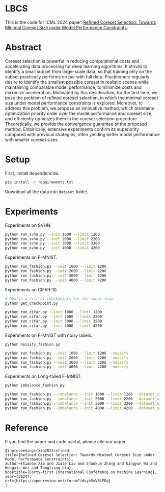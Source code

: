 # LBCS
This is the code for ICML 2024 paper: [Refined Coreset Selection: Towards Minimal Coreset Size under Model Performance Constraints](https://openreview.net/pdf?id=yb5xV8LFDq).

# Abstract
Coreset selection is powerful in reducing computational costs and accelerating data processing for deep learning algorithms. It strives to identify a small subset from large-scale data, so that training only on the subset practically performs on par with full data. Practitioners regularly desire to identify the smallest possible coreset in realistic scenes while maintaining comparable model performance, to minimize costs and maximize acceleration. Motivated by this desideratum, for the first time, we pose the problem of refined coreset selection, in which the minimal coreset size under model performance constraints is explored. Moreover, to address this problem, we propose an innovative method, which maintains optimization priority order over the model performance and coreset size, and efficiently optimizes them in the coreset selection procedure. Theoretically, we provide the convergence guarantee of the proposed method. Empirically, extensive experiments confirm its superiority compared with previous strategies, often yielding better model performance with smaller coreset sizes.

# Setup
First, install dependencies.

```bash
pip install -r requirements.txt
```

Download all the data into `dataset` folder.

# Experiments
Experiments on SVHN.

```bash
python run_svhn.py --init 1000 --limit 1200
python run_svhn.py --init 2000 --limit 2200
python run_svhn.py --init 3000 --limit 3200
python run_svhn.py --init 4000 --limit 4200
```

Experiments on F-MNIST.

```bash
python run_fashion.py --init 1000 --limit 1200
python run_fashion.py --init 2000 --limit 2200
python run_fashion.py --init 3000 --limit 3200
python run_fashion.py --init 4000 --limit 4200
```

Experiments on CIFAR-10.

```bash
# Obatin a list of checkpoints for the inner loop
python get_checkpoint.py

python run_cifar.py --init 1000 --limit 1200
python run_cifar.py --init 2000 --limit 2200
python run_cifar.py --init 3000 --limit 3200
python run_cifar.py --init 4000 --limit 4200

```

Experiments on F-MNIST with noisy labels.

```bash
python noisify_fashion.py

python run_fashion.py --init 1000 --limit 1200 --noisify
python run_fashion.py --init 2000 --limit 2200 --noisify
python run_fashion.py --init 3000 --limit 3200 --noisify
python run_fashion.py --init 4000 --limit 4200 --noisify
```

Experiments on Long-tailed F-MNIST.

```bash
python imbalance_fashion.py

python run_fashion.py --imbalance --init 1000 --limit 1200 --dataset_size 14886
python run_fashion.py --imbalance --init 2000 --limit 2200 --dataset_size 14886
python run_fashion.py --imbalance --init 3000 --limit 3200 --dataset_size 14886
python run_fashion.py --imbalance --init 4000 --limit 4200 --dataset_size 14886
```

# Reference
If you find the paper and code useful, please cite our paper.

```
@inproceedings{xia2024refined,
title={Refined Coreset Selection: Towards Minimal Coreset Size under Model Performance Constraints},
author={Xiaobo Xia and Jiale Liu and Shaokun Zhang and Qingyun Wu and Hongxin Wei and Tongliang Liu},
booktitle={Forty-first International Conference on Machine Learning},
year={2024},
url={https://openreview.net/forum?id=yb5xV8LFDq}
}
```
